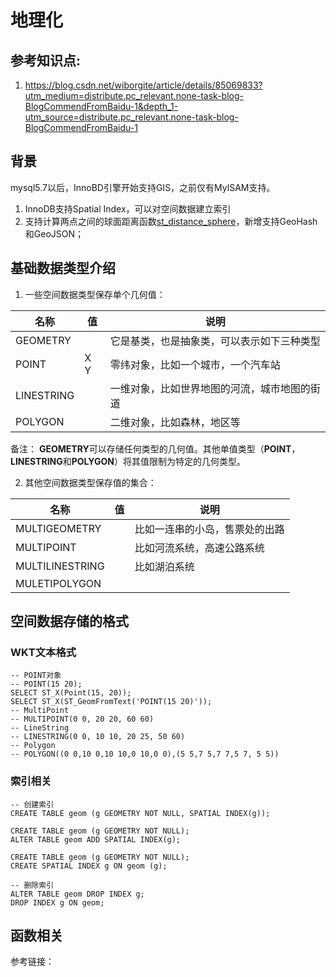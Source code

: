 # 地理化

## 参考知识点: 

1. https://blog.csdn.net/wiborgite/article/details/85069833?utm_medium=distribute.pc_relevant.none-task-blog-BlogCommendFromBaidu-1&depth_1-utm_source=distribute.pc_relevant.none-task-blog-BlogCommendFromBaidu-1



## 背景

mysql5.7以后，InnoBD引擎开始支持GIS，之前仅有MylSAM支持。

1. InnoDB支持Spatial Index，可以对空间数据建立索引
2. 支持计算两点之间的球面距离函数[st_distance_sphere](https://yq.aliyun.com/go/articleRenderRedirect?url=https%3A%2F%2Fdev.mysql.com%2Fdoc%2Frefman%2F5.7%2Fen%2Fspatial-convenience-functions.html%23function_st-distance-sphere)，新增支持GeoHash和GeoJSON；

## 基础数据类型介绍

1. 一些空间数据类型保存单个几何值：

| 名称       | 值   | 说明                                         |
| ---------- | ---- | -------------------------------------------- |
| GEOMETRY   |      | 它是基类，也是抽象类，可以表示如下三种类型   |
| POINT      | X Y  | 零纬对象，比如一个城市，一个汽车站           |
| LINESTRING |      | 一维对象，比如世界地图的河流，城市地图的街道 |
| POLYGON    |      | 二维对象，比如森林，地区等                   |

备注： **GEOMETRY**可以存储任何类型的几何值。其他单值类型（**POINT**，**LINESTRING**和**POLYGON**）将其值限制为特定的几何类型。 

2. 其他空间数据类型保存值的集合：

| 名称            | 值   | 说明                           |
| --------------- | ---- | ------------------------------ |
| MULTIGEOMETRY   |      | 比如一连串的小岛，售票处的出路 |
| MULTIPOINT      |      | 比如河流系统，高速公路系统     |
| MULTILINESTRING |      | 比如湖泊系统                   |
| MULETIPOLYGON   |      |                                |

## 空间数据存储的格式

### WKT文本格式

```mysql
-- POINT对象
-- POINT(15 20);
SELECT ST_X(Point(15, 20));
SELECT ST_X(ST_GeomFromText('POINT(15 20)'));
-- MultiPoint
-- MULTIPOINT(0 0, 20 20, 60 60)
-- LineString
-- LINESTRING(0 0, 10 10, 20 25, 50 60)
-- Polygon
-- POLYGON((0 0,10 0,10 10,0 10,0 0),(5 5,7 5,7 7,5 7, 5 5))
```

### 索引相关

```mysql
-- 创建索引
CREATE TABLE geom (g GEOMETRY NOT NULL, SPATIAL INDEX(g));

CREATE TABLE geom (g GEOMETRY NOT NULL);
ALTER TABLE geom ADD SPATIAL INDEX(g);

CREATE TABLE geom (g GEOMETRY NOT NULL);
CREATE SPATIAL INDEX g ON geom (g);

-- 删除索引
ALTER TABLE geom DROP INDEX g;
DROP INDEX g ON geom;
```

## 函数相关

参考链接：

[官方汉化版本]: http://www.searchdoc.cn/rdbms/mysql/dev.mysql.com/doc/refman/5.7/en/spatial-function-reference.com.coder114.cn.html

